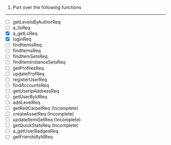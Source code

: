 1. Port over the following functions
----------------------------------------
- [ ] getLevelsByAuthorReq  
- [ ] a_llsReq  
- [x] a_getLcReq  
- [x] loginReq  
- [ ] findItemisReq  
- [ ] findItemsReq  
- [ ] findItemSetsReq  
- [ ] findItemInstanceSetsReq  
- [ ] getProfilesReq  
- [ ] updateProfReq  
- [ ] registerUserReq  
- [ ] findAccountsReq  
- [ ] getUserIpAddressReq  
- [ ] getUserByIdReq  
- [ ] addLevelReq  
- [ ] getRedCarpetReq (Incomplete)  
- [ ] createAssetReq (Incomplete)  
- [ ] updateItemiSetReq (Incomplete)  
- [ ] getQuickStatsReq (Incomplete)  
- [ ] a_getUserBadgesReq   
- [ ] getFriendsByIdReq 
